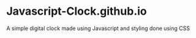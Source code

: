 # Javascript-Clock.github.io
A simple digital clock made using Javascript and styling done using CSS

